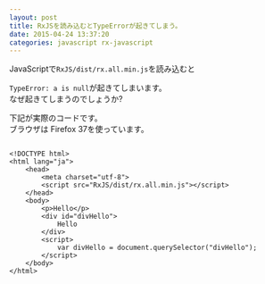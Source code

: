 ```yaml
---
layout: post
title: RxJSを読み込むとTypeErrorが起きてしまう。
date: 2015-04-24 13:37:20
categories: javascript rx-javascript
---
```

<!-- {% raw %} -->
<p>JavaScriptで<code>RxJS/dist/rx.all.min.js</code>を読み込むと</p>

<p><code>TypeError: a is null</code>が起きてしまいます。<br>
なぜ起きてしまうのでしょうか?</p>

<p>下記が実際のコードです。<br>
ブラウザは Firefox 37を使っています。</p>

<pre>
<code>
&lt;!DOCTYPE html&gt;
&lt;html lang=&quot;ja&quot;&gt;
    &lt;head&gt;
        &lt;meta charset=&quot;utf-8&quot;&gt;
        &lt;script src=&quot;RxJS/dist/rx.all.min.js&quot;&gt;&lt;/script&gt;
    &lt;/head&gt;
    &lt;body&gt;
        &lt;p&gt;Hello&lt;/p&gt;
        &lt;div id=&quot;divHello&quot;&gt;
            Hello
        &lt;/div&gt;
        &lt;script&gt;
            var divHello = document.querySelector(&quot;divHello&quot;);
        &lt;/script&gt;
    &lt;/body&gt;
&lt;/html&gt;
</code>
</pre>
<!-- {% endraw %} -->
